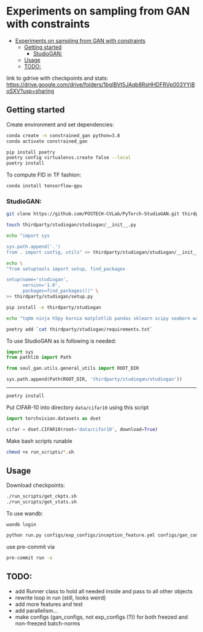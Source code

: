 # Experiments on sampling from GAN with constraints


- [Experiments on sampling from GAN with constraints](#experiments-on-sampling-from-gan-with-constraints)
  - [Getting started](#getting-started)
    - [StudioGAN:](#studiogan)
  - [Usage](#usage)
  - [TODO:](#todo)


link to gdrive with checkpoints and stats: https://drive.google.com/drive/folders/1bgIBVt5JAqb8RsHHDFRVp003YYjBoSXV?usp=sharing

## Getting started

Create environment and set dependencies:
```zsh
conda create -n constrained_gan python=3.8
conda activate constrained_gan
```

```zsh
pip install poetry
poetry config virtualenvs.create false --local
poetry install
```
To compute FID in TF fashion:

```zsh
conda install tensorflow-gpu
```

### StudioGAN:

```zsh
git clone https://github.com/POSTECH-CVLab/PyTorch-StudioGAN.git thirdparty/studiogan && mv thirdparty/studiogan/src thirdparty/studiogan/studiogan
```


```zsh
touch thirdparty/studiogan/studiogan/__init__.py

echo "import sys

sys.path.append('.')
from . import config, utils" >> thirdparty/studiogan/studiogan/__init__.py

echo \
"from setuptools import setup, find_packages

setup(name='studiogan',
      version='1.0',
      packages=find_packages())" \
>> thirdparty/studiogan/setup.py
```

```zsh
pip install -e thirdparty/studiogan
```

```zsh
echo "tqdm ninja h5py kornia matplotlib pandas sklearn scipy seaborn wandb PyYaml click requests pyspng imageio-ffmpeg prdc" >> thirdparty/studiogan/requirements.txt
```

```zsh 
poetry add `cat thirdparty/studiogan/requirements.txt`
```

To use StudioGAN as is following is needed:

```python
import sys
from pathlib import Path

from soul_gan.utils.general_utils import ROOT_DIR

sys.path.append(Path(ROOT_DIR, 'thirdparty/studiogan/studiogan'))
```
------------

```zsh
poetry install
```

<!-- To compute FID in TF fashion:

```zsh
wget  "https://raw.githubusercontent.com/bioinf-jku/TTUR/master/fid.py"  -P thirdparty/TTUR
``` -->


Put CIFAR-10 into directory ```data/cifar10```  using this script

```python
import torchvision.datasets as dset

cifar = dset.CIFAR10(root='data/cifar10', download=True)
```

Make bash scripts runable 

```zsh
chmod +x run_scripts/*.sh
```

## Usage 

Download checkpoints:

```bash
./run_scripts/get_ckpts.sh
./run_scripts/get_stats.sh
```

To use wandb:

```
wandb login
```

```zsh
python run.py configs/exp_configs/inception_feature.yml configs/gan_configs/dcgan.yml
```


use pre-commit via 

```zsh
pre-commit run -a
```

## TODO:

* add Runner class to hold all needed inside and pass to all other objects
* rewrite loop in run (still, looks weird)
* add more features and test
* add parallelism...
* make configs (gan_configs, not exp_configs (?)) for both freezed and non-freezed batch-norms



